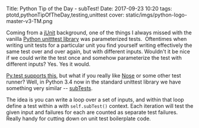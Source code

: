 Title: Python Tip of the Day - subTest!
Date: 2017-09-23 10:20
tags: ptotd,pythonTipOfTheDay,testing,unittest
cover: static/imgs/python-logo-master-v3-TM.png

Coming from a [jUnit](https://junit.org/junit5/) background, one of the things I always missed with the vanilla
[Python unitttest library](https://docs.python.org/3/library/unittest.html) was parameterized tests.  Oftentimes when
writing unit tests for a particular unit you find yourself writing effectively the same test over and over again, but
with different inputs. Wouldn't it be nice if we could write the test once and somehow parameterize the test with
different inputs? Yes. Yes it would.

[Py.test supports this](https://docs.pytest.org/en/latest/example/parametrize.html), but what if you really like
[Nose](http://nose.readthedocs.io/en/latest/) or some other test runner? Well, in Python 3.4 now in the standard
unittest library we have something very similar -- [subTests](https://docs.python.org/3/library/unittest.html#distinguishing-test-iterations-using-subtests).

The idea is you can write a loop over a set of inputs, and within that loop define a test within a with `self.subTest()`
context. Each iteration will test the given input and failures for each are counted as separate test failures. Really
handy for cutting down on unit test boilerplate code.
